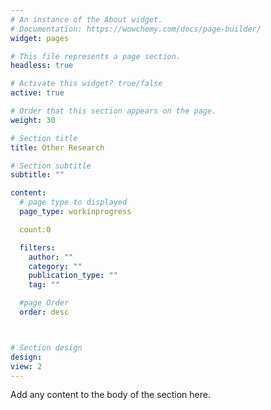 ```yaml
---
# An instance of the About widget.
# Documentation: https://wowchemy.com/docs/page-builder/
widget: pages

# This file represents a page section.
headless: true

# Activate this widget? true/false
active: true

# Order that this section appears on the page.
weight: 30

# Section title
title: Other Research

# Section subtitle
subtitle: ""

content:
  # page type to displayed
  page_type: workinprogress

  count:0

  filters:
    author: ""
    category: ""
    publication_type: ""
    tag: ""

  #page Order
  order: desc



# Section design
design:
view: 2
---
```


Add any content to the body of the section here.
